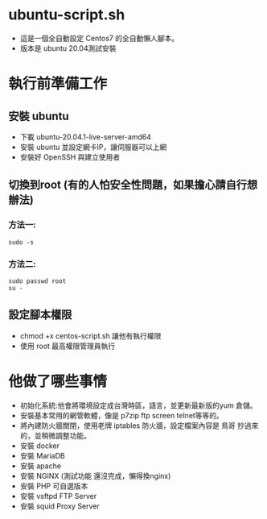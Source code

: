 # ubuntu-script.sh
 * 這是一個全自動設定 Centos7 的全自動懶人腳本。
 * 版本是 ubuntu 20.04測試安裝
# 執行前準備工作
## 安裝 ubuntu
* 下載 ubuntu-20.04.1-live-server-amd64
* 安裝 ubuntu 並設定網卡IP，讓伺服器可以上網
* 安裝好 OpenSSH 與建立使用者
## 切換到root (有的人怕安全性問題，如果擔心請自行想辦法)
### 方法一: 
```
sudo -s
```
### 方法二: 
```
sudo passwd root
su -
```
## 設定腳本權限
* chmod +x centos-script.sh 讓他有執行權限
* 使用 root 最高權限管理員執行
# 他做了哪些事情
* 初始化系統:他會將環境設定成台灣時區，語言，並更新最新版的yum 倉儲。
* 安裝基本常用的網管軟體，像是 p7zip ftp screen telnet等等的。
* 將內建防火牆關閉，使用老牌 iptables 防火牆，設定檔案內容是 鳥哥 抄過來的，並稍微調整功能。
* 安裝 docker
* 安裝 MariaDB 
* 安裝 apache
* 安裝 NGINX (測試功能 還沒完成，懶得換nginx)
* 安裝 PHP 可自選版本
* 安裝 vsftpd FTP Server
* 安裝 squid Proxy Server


